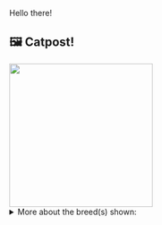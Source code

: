 Hello there!



## 🖼️ Catpost!

<sub>
    <img src="https://cdn2.thecatapi.com/images/8r4M61iyS.jpg" height="256">
</sub>


<details>
<summary>More about the breed(s) shown:</summary>

Breed: American Bobtail

Description: American Bobtails are loving and incredibly intelligent cats possessing a distinctive wild appearance. They are extremely interactive cats that bond with their human family with great devotion.

Links:
<ul>
  <li>CFA http://cfa.org/Breeds/BreedsAB/AmericanBobtail.aspx</li>
  <li>Wikipedia https://en.wikipedia.org/wiki/American_Bobtail</li>
</ul> 

</details>
